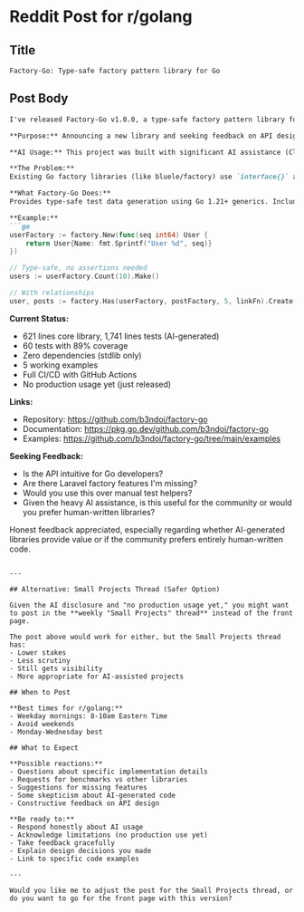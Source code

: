 # Reddit Post for r/golang

## Title
```
Factory-Go: Type-safe factory pattern library for Go
```

## Post Body

```markdown
I've released Factory-Go v1.0.0, a type-safe factory pattern library for Go that uses generics.

**Purpose:** Announcing a new library and seeking feedback on API design and implementation.

**AI Usage:** This project was built with significant AI assistance (Claude via Cursor). I directed the architecture, features, and API design (inspired by Laravel's factory pattern), but approximately 95% of the code, tests, and documentation were AI-generated. This was primarily a learning project to understand Go generics and the factory pattern.

**The Problem:**
Existing Go factory libraries (like bluele/factory) use `interface{}` and require type assertions. Most Go projects end up writing hundreds of lines of manual test helper functions that aren't reusable.

**What Factory-Go Does:**
Provides type-safe test data generation using Go 1.21+ generics. Includes Laravel-inspired patterns: named states, sequences, and relationship helpers for belongs-to, has-many, and many-to-many patterns.

**Example:**
```go
userFactory := factory.New(func(seq int64) User {
    return User{Name: fmt.Sprintf("User %d", seq)}
})

// Type-safe, no assertions needed
users := userFactory.Count(10).Make()

// With relationships
user, posts := factory.Has(userFactory, postFactory, 5, linkFn).Create(ctx)
```

**Current Status:**
- 621 lines core library, 1,741 lines tests (AI-generated)
- 60 tests with 89% coverage
- Zero dependencies (stdlib only)
- 5 working examples
- Full CI/CD with GitHub Actions
- No production usage yet (just released)

**Links:**
- Repository: https://github.com/b3ndoi/factory-go
- Documentation: https://pkg.go.dev/github.com/b3ndoi/factory-go
- Examples: https://github.com/b3ndoi/factory-go/tree/main/examples

**Seeking Feedback:**
- Is the API intuitive for Go developers?
- Are there Laravel factory features I'm missing?
- Would you use this over manual test helpers?
- Given the heavy AI assistance, is this useful for the community or would you prefer human-written libraries?

Honest feedback appreciated, especially regarding whether AI-generated libraries provide value or if the community prefers entirely human-written code.
```

---

## Alternative: Small Projects Thread (Safer Option)

Given the AI disclosure and "no production usage yet," you might want to post in the **weekly "Small Projects" thread** instead of the front page.

The post above would work for either, but the Small Projects thread has:
- Lower stakes
- Less scrutiny  
- Still gets visibility
- More appropriate for AI-assisted projects

## When to Post

**Best times for r/golang:**
- Weekday mornings: 8-10am Eastern Time
- Avoid weekends
- Monday-Wednesday best

## What to Expect

**Possible reactions:**
- Questions about specific implementation details
- Requests for benchmarks vs other libraries
- Suggestions for missing features
- Some skepticism about AI-generated code
- Constructive feedback on API design

**Be ready to:**
- Respond honestly about AI usage
- Acknowledge limitations (no production use yet)
- Take feedback gracefully
- Explain design decisions you made
- Link to specific code examples

---

Would you like me to adjust the post for the Small Projects thread, or do you want to go for the front page with this version?


